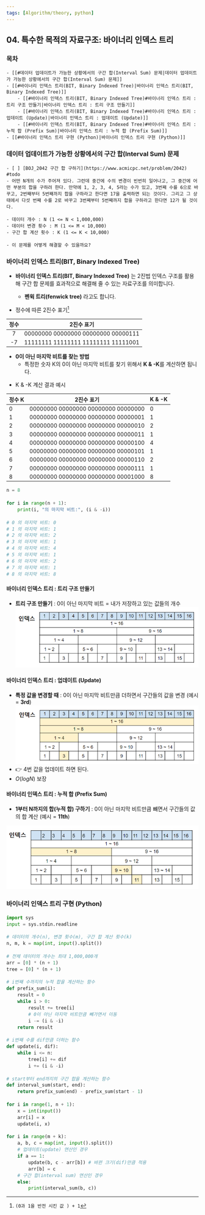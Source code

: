 ```yaml
---
tags: [Algorithm/theory, python]
---
```


## 04. 특수한 목적의 자료구조: 바이너리 인덱스 트리

### 목차
```ad-note
- [[#데이터 업데이트가 가능한 상황에서의 구간 합(Interval Sum) 문제|데이터 업데이트가 가능한 상황에서의 구간 합(Interval Sum) 문제]]
- [[#바이너리 인덱스 트리(BIT, Binary Indexed Tree)|바이너리 인덱스 트리(BIT, Binary Indexed Tree)]]
	- [[#바이너리 인덱스 트리(BIT, Binary Indexed Tree)#바이너리 인덱스 트리 : 트리 구조 만들기|바이너리 인덱스 트리 : 트리 구조 만들기]]
	- [[#바이너리 인덱스 트리(BIT, Binary Indexed Tree)#바이너리 인덱스 트리 : 업데이트 (Update)|바이너리 인덱스 트리 : 업데이트 (Update)]]
	- [[#바이너리 인덱스 트리(BIT, Binary Indexed Tree)#바이너리 인덱스 트리 : 누적 합 (Prefix Sum)|바이너리 인덱스 트리 : 누적 합 (Prefix Sum)]]
- [[#바이너리 인덱스 트리 구현 (Python)|바이너리 인덱스 트리 구현 (Python)]]
```



### 데이터 업데이트가 가능한 상황에서의 구간 합(Interval Sum) 문제

```ad-question
- [ ] [BOJ_2042 구간 합 구하기](https://www.acmicpc.net/problem/2042) #todo
- 어떤 N개의 수가 주어져 있다. 그런데 중간에 수의 변경이 빈번히 일어나고, 그 중간에 어떤 부분의 합을 구하려 한다. 만약에 1, 2, 3, 4, 5라는 수가 있고, 3번째 수를 6으로 바꾸고, 2번째부터 5번째까지 합을 구하라고 한다면 17을 출력하면 되는 것이다. 그리고 그 상태에서 다섯 번째 수를 2로 바꾸고 3번째부터 5번째까지 합을 구하라고 한다면 12가 될 것이다. 

- 데이터 개수 : N (1 <= N < 1,000,000)
- 데이터 변경 횟수 : M (1 <= M < 10,000)
- 구간 합 계산 횟수 : K (1 <= K < 10,000)

- 이 문제를 어떻게 해결할 수 있을까요?
```


### 바이너리 인덱스 트리(BIT, Binary Indexed Tree)
- **바이너리 인덱스 트리(BIT, Binary Indexed Tree)** 는 2진법 인덱스 구조를 활용해 구간 합 문제를 효과적으로 해결해 줄 수 있는 자료구조를 의미합니다. 
	- **펜윅 트리(fenwick tree)** 라고도 합니다.

- 정수에 따른 2진수 표기[^2의 보수]

| 정수 |             2진수 표기              |
|:----:|:-----------------------------------:|
|  7   | 00000000 00000000 00000000 00000111 |
|  -7  | 11111111 11111111 11111111 11111001 |

- **0이 아닌 마지막 비트를 찾는 방법**
	- 특정한 숫자 K의 0이 아닌 마지막 비트를 찾기 위해서 **K & -K**를 계산하면 됩니다.


[^2의 보수]:  `(0과 1을 반전 시킨 값 ) + 1`

- K & -K 계산 결과 예시

| 정수 K | 2진수 표기                          | K & -K |
| ------ | ----------------------------------- | ------ |
| 0      | 00000000 00000000 00000000 00000000 | 0      |
| 1      | 00000000 00000000 00000000 00000001 | 1      |
| 2      | 00000000 00000000 00000000 00000010 | 2      |
| 3      | 00000000 00000000 00000000 00000011 | 1      |
| 4      | 00000000 00000000 00000000 00000100 | 4      |
| 5      | 00000000 00000000 00000000 00000101 | 1      |
| 6      | 00000000 00000000 00000000 00000110 | 2      |
| 7      | 00000000 00000000 00000000 00000111 | 1      |
| 8      | 00000000 00000000 00000000 00001000 | 8      |

```python
n = 8

for i in range(n + 1):
	print(i, "의 마지막 비트:", (i & -i))

# 0 의 마지막 비트: 0
# 1 의 마지막 비트: 1
# 2 의 마지막 비트: 2
# 3 의 마지막 비트: 1
# 4 의 마지막 비트: 4
# 5 의 마지막 비트: 1
# 6 의 마지막 비트: 2
# 7 의 마지막 비트: 1
# 8 의 마지막 비트: 8
```


#### 바이너리 인덱스 트리 : 트리 구조 만들기
- **트리 구조 만들기** : 0이 아닌 마지막 비트 = 내가 저장하고 있는 값들의 개수
![](assets/04.%20Binary%20Index%20Tree.png)

#### 바이너리 인덱스 트리 : 업데이트 (Update)
- **특정 값을 변경할 때** : 0이 아닌 마지막 비트만큼 더하면서 구간들의 값을 변경 (예시 = **3rd**)
![](assets/04.%20Binary%20Index%20Tree-1.png)
- 👉 4번 값을 업데이트 하면 된다. 
- $O(logN)$ 보장



#### 바이너리 인덱스 트리 : 누적 합 (Prefix Sum)
- **1부터 N까지의 합(누적 합) 구하기** : 0이 아닌 마지막 비트만큼 뺴면서 구간들의 값의 합 계산 (예시 = **11th**)

![](assets/04.%20Binary%20Index%20Tree-2.png)

### 바이너리 인덱스 트리 구현 (Python)
```python
import sys
input = sys.stdin.readline

# 데이터의 개수(n), 변경 횟수(m), 구간 합 계산 횟수(k)
n, m, k = map(int, input().split())

# 전체 데이터의 개수는 최대 1,000,000개
arr = [0] * (n + 1)
tree = [0] * (n + 1)

# i번째 수까지의 누적 합을 계산하는 함수
def prefix_sum(i):
    result = 0
    while i > 0:
        result += tree[i]
        # 0이 아닌 마지막 비트만큼 빼가면서 이동
        i -= (i & -i)
    return result

# i번째 수를 dif만큼 더하는 함수
def update(i, dif):
    while i <= n:
        tree[i] += dif
        i += (i & -i)

# start부터 end까지의 구간 합을 계산하는 함수
def interval_sum(start, end):
    return prefix_sum(end) - prefix_sum(start - 1)

for i in range(1, n + 1):
    x = int(input())
    arr[i] = x
    update(i, x)

for i in range(m + k):
    a, b, c = map(int, input().split())
    # 업데이트(update) 연산인 경우
    if a == 1:
        update(b, c - arr[b]) # 바뀐 크기(dif)만큼 적용
        arr[b] = c
    # 구간 합(interval sum) 연산인 경우
    else:
        print(interval_sum(b, c))
```
